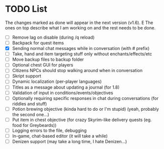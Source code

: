 # TODO List

The changes marked as done will appear in the next version (v1.6). E The ones on top describe what I am working on and the rest needs to be done.

* [ ] Remove lag on disable (during /q reload)
* [ ] Backpack for quest items
* [X] Sending normal chat messages while in conversation (with # prefix)
* [ ] Take, hand and item targeting stuff only without enchants/effects/etc
* [ ] Move backup files to backup folder
* [ ] Optional chest GUI for players
* [ ] Citizens NPCs should stop walking around when in conversation
* [ ] Skript support
* [ ] Dynamic localization (per-player languages)
* [ ] Titles as a message about updating a journal (for 1.8)
* [ ] Validation of input in conditions/events/objectives
* [ ] Optionally requiring specific responses in chat during conversations (for riddles and stuff)
* [ ] Potion brewing objective (kinda hard to do or I'm stupid) (yeah, probably the second one...)
* [ ] Put item in chest objective (for crazy Skyrim-like delivery quests (eg. food for Greybeards))
* [ ] Logging errors to the file, debugging
* [ ] In-game, chat-based editor (it will take a while)
* [ ] Denizen support (may take a long time, I hate Denizen...)
